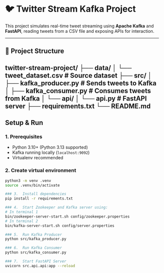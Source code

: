 # 🐦 Twitter Stream Kafka Project

This project simulates real-time tweet streaming using **Apache Kafka** and **FastAPI**, reading tweets from a CSV file and exposing APIs for interaction.

---

## 📁 Project Structure
twitter-stream-project/
├── data/
│ └── tweet_dataset.csv # Source dataset
├── src/
│ ├── kafka_producer.py # Sends tweets to Kafka
│ ├── kafka_consumer.py # Consumes tweets from Kafka
│ └── api/
│ └── api.py # FastAPI server
├── requirements.txt
└── README.md
---

##  Setup & Run

### 1.  Prerequisites
- Python 3.10+ (Python 3.13 supported)
- Kafka running locally (`localhost:9092`)
- Virtualenv recommended

### 2.  Create virtual environment
```bash
python3 -m venv .venv
source .venv/bin/activate

### 3.  Install dependencies
pip install -r requirements.txt

### 4.  Start Zookeeper and Kafka server using:
# In terminal 1
bin/zookeeper-server-start.sh config/zookeeper.properties
# In terminal 2
bin/kafka-server-start.sh config/server.properties

### 5.  Run Kafka Producer
python src/kafka_producer.py

### 6.  Run Kafka Consumer
python src/kafka_consumer.py

### 7.  Start FastAPI Server
uvicorn src.api.api:app --reload